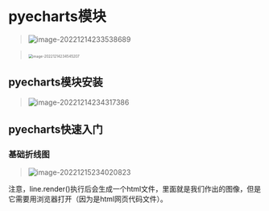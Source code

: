 # pyecharts模块

> ![image-20221214233538689](E:\Typora\Image\image-20221214233538689.png)

> ​	<img src="E:\Typora\Image\image-20221214234545207.png" alt="image-20221214234545207" style="zoom:50%;" />



## pyecharts模块安装

> ![image-20221214234317386](E:\Typora\Image\image-20221214234317386.png)

## pyecharts快速入门

### 基础折线图	

> ![image-20221215234020823](E:\Typora\Image\image-20221215234020823.png)

注意，line.render()执行后会生成一个html文件，里面就是我们作出的图像，但是它需要用浏览器打开（因为是html网页代码文件）。
